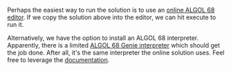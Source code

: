 Perhaps the easiest way to run the solution is to use an [online ALGOL 68 editor][2]. 
If we copy the solution above into the editor, we can hit execute to run it.

Alternatively, we have the option to install an ALGOL 68 interpreter. Apparently, there 
is a limited [ALGOL 68 Genie interpreter][3] which should get the job done. After all, 
it's the same interpreter the online solution uses. Feel free to leverage the 
[documentation][4].

[2]: https://www.jdoodle.com/execute-algol68-online/
[3]: https://jmvdveer.home.xs4all.nl/en.algol-68-genie.html
[4]: https://jmvdveer.home.xs4all.nl/learning-algol-68-genie.pdf
